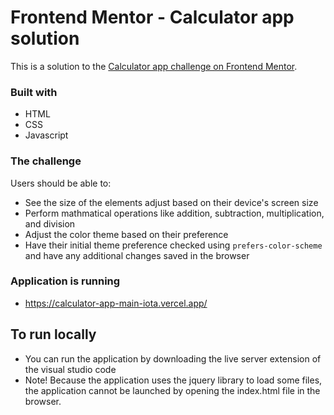 # Frontend Mentor - Calculator app solution

This is a solution to the [Calculator app challenge on Frontend Mentor](https://www.frontendmentor.io/challenges/calculator-app-9lteq5N29).

### Built with

- HTML
- CSS
- Javascript

### The challenge

Users should be able to:

- See the size of the elements adjust based on their device's screen size
- Perform mathmatical operations like addition, subtraction, multiplication, and division
- Adjust the color theme based on their preference
- Have their initial theme preference checked using `prefers-color-scheme` and have any additional changes saved in the browser

### Application is running

- https://calculator-app-main-iota.vercel.app/

## To run locally
- You can run the application by downloading the live server extension of the visual studio code
- Note! Because the application uses the jquery library to load some files, the application cannot be launched by opening the index.html file in the browser.
